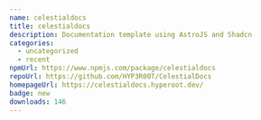 ```yaml
---
name: celestialdocs
title: celestialdocs
description: Documentation template using AstroJS and Shadcn
categories:
  - uncategorized
  - recent
npmUrl: https://www.npmjs.com/package/celestialdocs
repoUrl: https://github.com/HYP3R00T/CelestialDocs
homepageUrl: https://celestialdocs.hyperoot.dev/
badge: new
downloads: 146
---
```

